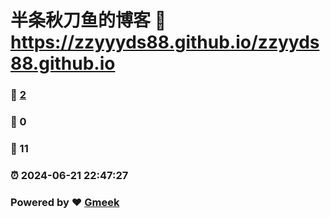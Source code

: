 # 半条秋刀鱼的博客 :link: https://zzyyyds88.github.io/zzyyds88.github.io 
### :page_facing_up: [2](https://zzyyyds88.github.io/zzyyds88.github.io/tag.html) 
### :speech_balloon: 0 
### :hibiscus: 11 
### :alarm_clock: 2024-06-21 22:47:27 
### Powered by :heart: [Gmeek](https://github.com/Meekdai/Gmeek)
